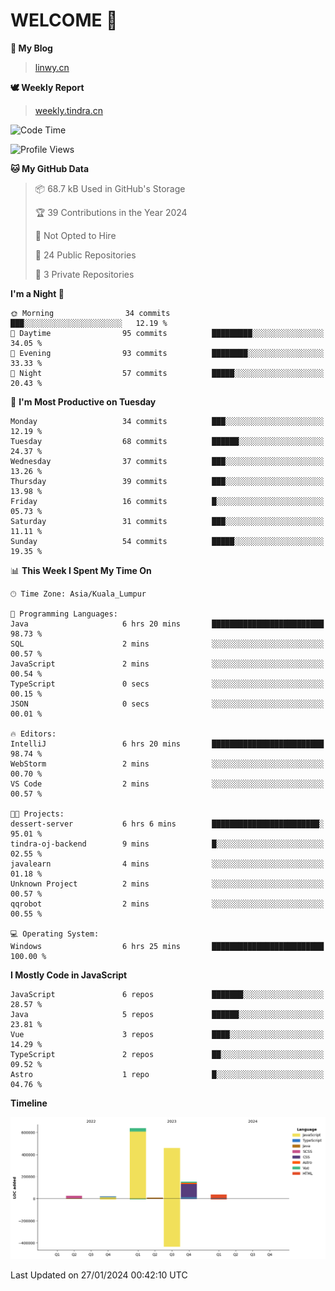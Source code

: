 # WELCOME 👋

**🐶 My Blog**
> [linwy.cn](linwy.cn)

**🕊️ Weekly Report**
> [weekly.tindra.cn](weekly.tindra.cn)
<!--START_SECTION:waka-->
![Code Time](http://img.shields.io/badge/Code%20Time-800%20hrs%2028%20mins-blue)

![Profile Views](http://img.shields.io/badge/Profile%20Views-0-blue)

**🐱 My GitHub Data** 

> 📦 68.7 kB Used in GitHub's Storage 
 > 
> 🏆 39 Contributions in the Year 2024
 > 
> 🚫 Not Opted to Hire
 > 
> 📜 24 Public Repositories 
 > 
> 🔑 3 Private Repositories 
 > 
**I'm a Night 🦉** 

```text
🌞 Morning                34 commits          ███░░░░░░░░░░░░░░░░░░░░░░   12.19 % 
🌆 Daytime                95 commits          █████████░░░░░░░░░░░░░░░░   34.05 % 
🌃 Evening                93 commits          ████████░░░░░░░░░░░░░░░░░   33.33 % 
🌙 Night                  57 commits          █████░░░░░░░░░░░░░░░░░░░░   20.43 % 
```
📅 **I'm Most Productive on Tuesday** 

```text
Monday                   34 commits          ███░░░░░░░░░░░░░░░░░░░░░░   12.19 % 
Tuesday                  68 commits          ██████░░░░░░░░░░░░░░░░░░░   24.37 % 
Wednesday                37 commits          ███░░░░░░░░░░░░░░░░░░░░░░   13.26 % 
Thursday                 39 commits          ███░░░░░░░░░░░░░░░░░░░░░░   13.98 % 
Friday                   16 commits          █░░░░░░░░░░░░░░░░░░░░░░░░   05.73 % 
Saturday                 31 commits          ███░░░░░░░░░░░░░░░░░░░░░░   11.11 % 
Sunday                   54 commits          █████░░░░░░░░░░░░░░░░░░░░   19.35 % 
```


📊 **This Week I Spent My Time On** 

```text
🕑︎ Time Zone: Asia/Kuala_Lumpur

💬 Programming Languages: 
Java                     6 hrs 20 mins       █████████████████████████   98.73 % 
SQL                      2 mins              ░░░░░░░░░░░░░░░░░░░░░░░░░   00.57 % 
JavaScript               2 mins              ░░░░░░░░░░░░░░░░░░░░░░░░░   00.54 % 
TypeScript               0 secs              ░░░░░░░░░░░░░░░░░░░░░░░░░   00.15 % 
JSON                     0 secs              ░░░░░░░░░░░░░░░░░░░░░░░░░   00.01 % 

🔥 Editors: 
IntelliJ                 6 hrs 20 mins       █████████████████████████   98.74 % 
WebStorm                 2 mins              ░░░░░░░░░░░░░░░░░░░░░░░░░   00.70 % 
VS Code                  2 mins              ░░░░░░░░░░░░░░░░░░░░░░░░░   00.57 % 

🐱‍💻 Projects: 
dessert-server           6 hrs 6 mins        ████████████████████████░   95.01 % 
tindra-oj-backend        9 mins              █░░░░░░░░░░░░░░░░░░░░░░░░   02.55 % 
javalearn                4 mins              ░░░░░░░░░░░░░░░░░░░░░░░░░   01.18 % 
Unknown Project          2 mins              ░░░░░░░░░░░░░░░░░░░░░░░░░   00.57 % 
qqrobot                  2 mins              ░░░░░░░░░░░░░░░░░░░░░░░░░   00.55 % 

💻 Operating System: 
Windows                  6 hrs 25 mins       █████████████████████████   100.00 % 
```

**I Mostly Code in JavaScript** 

```text
JavaScript               6 repos             ███████░░░░░░░░░░░░░░░░░░   28.57 % 
Java                     5 repos             ██████░░░░░░░░░░░░░░░░░░░   23.81 % 
Vue                      3 repos             ████░░░░░░░░░░░░░░░░░░░░░   14.29 % 
TypeScript               2 repos             ██░░░░░░░░░░░░░░░░░░░░░░░   09.52 % 
Astro                    1 repo              █░░░░░░░░░░░░░░░░░░░░░░░░   04.76 % 
```



**Timeline**

![Lines of Code chart](https://raw.githubusercontent.com/rieraa/rieraa/main/assets/bar_graph.png)


 Last Updated on 27/01/2024 00:42:10 UTC
<!--END_SECTION:waka-->
